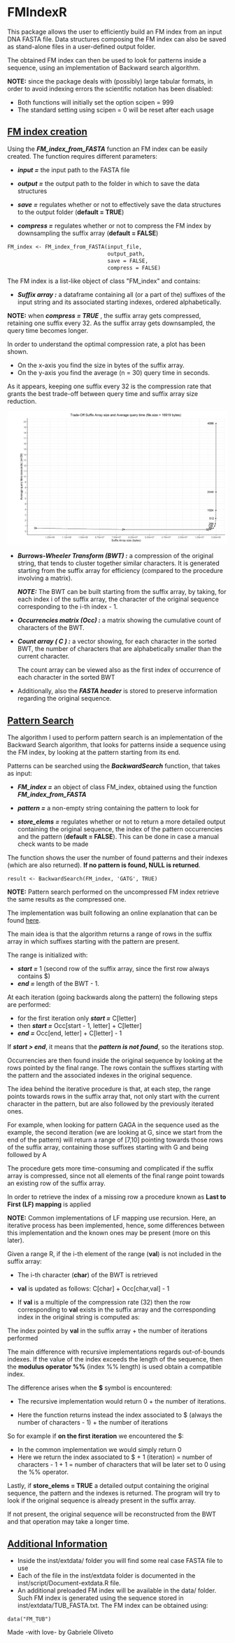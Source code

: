 ﻿
# FMIndexR

This package allows the user to efficiently build an FM index from an input DNA FASTA file. Data structures composing the FM index can also be saved
as stand-alone files in a user-defined output folder.

The obtained FM index can then be used to look for patterns inside a sequence, using an implementation of Backward search algorithm.

**NOTE:** since the package deals with (possibly) large tabular formats, in order to avoid indexing errors the scientific notation has been disabled:

-   Both functions will initially set the option scipen = 999
-   The standard setting using scipen = 0 will be reset after each usage

## <u>FM index creation </u>

Using the ***FM_index_from_FASTA*** function an FM index can be easily created. The function requires different parameters:

-   ***input =*** the input path to the FASTA file

-   ***output =*** the output path to the folder in which to save the data structures

-   ***save =*** regulates whether or not to effectively save the data structures to the output folder (**default = TRUE**)

-   ***compress =*** regulates whether or not to compress the FM index by downsampling the suffix array (**default = FALSE**)

```{r}
FM_index <- FM_index_from_FASTA(input_file, 
                                output_path, 
                                save = FALSE, 
                                compress = FALSE)
```

The FM index is a list-like object of class "FM_index" and contains:

-   ***Suffix array :*** a dataframe containing all (or a part of the) suffixes of the input string and its associated starting indexes, ordered alphabetically.
    
**NOTE:** when ***compress = TRUE*** , the suffix array gets compressed, retaining one suffix every 32. As the suffix array gets downsampled, the query time becomes longer.

In order to understand the optimal compression rate, a plot has been shown.

-   On the x-axis you find the size in bytes of the suffix array.
-   On the y-axis you find the average (n = 30) query time in seconds.

As it appears, keeping one suffix every 32 is the compression rate that grants the best trade-off between query time and suffix array size reduction.

![The image is currently not available :(](inst/extdata/size-time-plot.png)

-   ***Burrows-Wheeler Transform (BWT) :*** a compression of 
the original string, that tends to cluster together similar characters. It is generated starting from the suffix array for efficiency (compared to the procedure involving a matrix).

    ***NOTE:*** The BWT can be built starting from the suffix array, by taking, for each index i of the suffix array, the character of the original sequence corresponding to the i-th index - 1.

-   ***Occurrencies matrix (Occ) :*** a matrix showing the cumulative count  of characters of the BWT.

-   ***Count array ( C ) :*** a vector showing, for each character in the sorted BWT, the number of characters that are alphabetically smaller than the current character.

	The count array can be viewed also as the first index of occurrence of 		each character in the sorted BWT

-   Additionally, also the ***FASTA header*** is stored to preserve  information regarding the original sequence.

## <u>Pattern Search</u>

The algorithm I used to perform pattern search is an implementation of the Backward Search algorithm, that looks for patterns inside a sequence using the FM index, by looking at the pattern starting from its end.

Patterns can be searched using the ***BackwardSearch*** function, that takes as input:

-   ***FM_index =*** an object of class FM_index, obtained using the function ***FM_index_from_FASTA***

-   ***pattern =*** a non-empty string containing the pattern to look for

-   ***store_elems =*** regulates whether or not to return a more 
detailed output containing the original sequence, the index of the pattern occurrencies and the pattern (**default = FALSE**). This can be done in case a manual check wants to be made

The function shows the user the number of found patterns and their indexes (which are also returned). **If no pattern is found, NULL is returned**.

```{r}
result <- BackwardSearch(FM_index, 'GATG', TRUE)
```
**NOTE:** Pattern search performed on the uncompressed 
FM index retrieve the same results as the compressed one.

The implementation was built following an online explanation that can be found [here](http://blog.thegrandlocus.com/2016/07/a-tutorial-on-burrows-wheeler-indexing-methods).

The main idea is that the algorithm returns a range of rows in the suffix array in which suffixes starting with the pattern are present.

The range is initialized with:

-   ***start =*** 1 (second row of the suffix array,  since the first row always contains \$)
-   ***end =*** length of the BWT - 1.

At each iteration (going backwards along the pattern) the following steps are performed:

-   for the first iteration only ***start =*** C[letter]
-   then ***start =*** Occ[start - 1, letter] + C[letter]
-   ***end =*** Occ[end, letter] + C[letter] - 1

If ***start \> end***, it means that the ***pattern is not found***, so the iterations stop.

Occurrencies are then found inside the original sequence by looking at the rows pointed by the final range. The rows contain the suffixes starting with the pattern and the associated indexes in the original sequence.

The idea behind the iterative procedure is that, at each step, the range points towards rows in the suffix array that, not only start with the current  character in the pattern, but are also followed by the previously iterated ones.

For example, when looking for pattern GAGA in the sequence used as the example, the second iteration (we are looking at G, since we start from the end of the pattern) will return a range of [7,10] pointing towards those rows 
of the suffix array, containing those suffixes starting with G and being followed by A

The procedure gets more time-consuming and complicated if the suffix array is compressed, since not all elements of the final range point towards an existing row of the suffix array.

In order to retrieve the index of a missing row a procedure known as **Last to First (LF) mapping** is applied

**NOTE:** Common implementations of LF mapping use recursion. Here, an iterative process has been implemented, hence, some differences between this implementation and the known ones may be present (more on this later).

Given a range R, if the i-th element of the range  (**val**) is not included in the suffix array:

-   The i-th character (**char**) of the BWT is retrieved

-   **val** is updated as follows: C[char] + Occ[char,val] - 1

-   If **val** is a multiple of the compression rate (32) then the row corresponding to **val** exists in the suffix array and the corresponding index in the original string is computed as:

The index pointed by **val** in the suffix array + the number of iterations performed

The main difference with recursive implementations regards out-of-bounds indexes. If the value of the index exceeds the length of the sequence, then the **modulus operator %%** (index %% length) is used obtain a compatible index.

The difference arises when the **\$** symbol is encountered:

-   The recursive implementation would return 0 + the number of iterations.

-   Here the function returns instead the index associated to \$ (always the number of characters - 1) + the number of iterations

So for example if **on the first iteration** we encountered the \$:

-   In the common implementation we would simply return 0
-   Here we return the index associated to \$ + 1 (iteration) = number of characters - 1 + 1 = number of characters that will be later set to 0 using the %% operator.

Lastly, if **store_elems = TRUE** a detailed output containing the original sequence,  the pattern and the indexes is returned. The program will try to look if the original sequence is already present in the suffix array.

If not present, the original sequence will be reconstructed from the BWT and that operation may take a longer time.

## <u>Additional Information</u>

- Inside the inst/extdata/ folder you will find some real case FASTA file to use
- Each of the file in the inst/extdata folder is documented in the inst/script/Document-extdata.R file. 
-   An additional preloaded FM index will be available in the data/ folder. Such FM index is generated using the sequence stored in inst/extdata/TUB_FASTA.txt. The FM index can be obtained using:
    
```{r}
data("FM_TUB")
```

Made -with love- by Gabriele Oliveto

